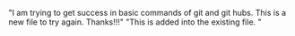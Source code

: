 "I am trying to get success in basic commands of git and git hubs. This is a new file to try again. Thanks!!!"
"This is added into the existing file. "
